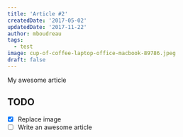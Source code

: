 ```yaml
---
title: 'Article #2'
createdDate: '2017-05-02'
updatedDate: '2017-11-22'
author: mboudreau
tags:
  - test
image: cup-of-coffee-laptop-office-macbook-89786.jpeg
draft: false
---
```


My awesome article

## TODO

-   [x] Replace image
-   [ ] Write an awesome article
